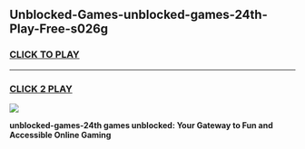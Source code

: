 
## Unblocked-Games-unblocked-games-24th-Play-Free-s026g
<h3>
<a href="https://premium76.site?title=unblocked-games-24th&ref=10A">CLICK TO PLAY</a></h3>
<hr>

<h3>
<a href="https://premium76.site?title=unblocked-games-24th&ref=10A">CLICK 2 PLAY</a>
  
</h3>

<a href="https://premium76.site?title=unblocked-games-24th&ref=10A"><img src="https://clearcache.store/games.png"></a>


**unblocked-games-24th games unblocked: Your Gateway to Fun and Accessible Online Gaming**
